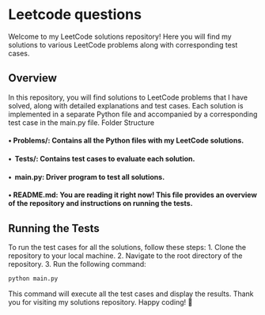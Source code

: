 # Leetcode questions

Welcome to my LeetCode solutions repository! Here you will find my solutions to various LeetCode problems along with corresponding test cases.


## Overview

In this repository, you will find solutions to LeetCode problems that I have solved, along with detailed explanations and test cases. Each solution is implemented in a separate Python file and accompanied by a corresponding test case in the ﻿main.py file.
Folder Structure
#### • ﻿ Problems/: Contains all the Python files with my LeetCode solutions.
#### • ﻿ Tests/: Contains test cases to evaluate each solution.
#### • ﻿ main.py: Driver program to test all solutions.
#### • ﻿ README.md: You are reading it right now! This file provides an overview of the repository and instructions on running the tests.


## Running the Tests

To run the test cases for all the solutions, follow these steps: 1. Clone the repository to your local machine. 2. Navigate to the root directory of the repository. 3. Run the following command:

```bash
python main.py

```

This command will execute all the test cases and display the results.
Thank you for visiting my solutions repository. Happy coding! 🚀
